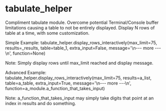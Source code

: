 # tabulate_helper


Compliment tabulate module.
Overcome potential Terminal/Console buffer limitations causing a table to not be entirely displayed.
Display N rows of table at a time, with some customization.


Simple Example:
    tabulate_helper.display_rows_interactively(max_limit=75,
                                               results=_results,
                                               table=table_1,
                                               extra_input=False,
                                               message='\n--- more ---\n',
                                               function=None)
                                           

Note: Simply display rows until max_limit reached and display message.


Advanced Example:
    tabulate_helper.display_rows_interactively(max_limit=75,
                                               results=a_list,
                                               table=a_table,
                                               extra_input=True,
                                               message='\n--- more ---\n',
                                               function=a_module.a_function_that_takes_input)


Note: a_function_that_takes_input may simply take digits that point at an index in results and
do something.
